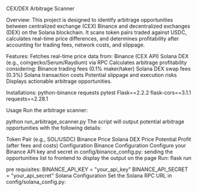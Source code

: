 CEX/DEX Arbitrage Scanner

Overview:
This project is designed to identify arbitrage opportunities between centralized exchange (CEX) Binance and decentralized exchanges (DEX) on the Solana blockchain. It scans token pairs traded against USDC, calculates real-time price differences, and determines profitability after accounting for trading fees, network costs, and slippage.

Features:
Fetches real-time price data from:
Binance (CEX API)
Solana DEX (e.g., coingecko/Serum/Raydium) via RPC
Calculates arbitrage profitability considering:
Binance trading fees (0.1% maker/taker)
Solana DEX swap fees (0.3%)
Solana transaction costs
Potential slippage and execution risks
Displays actionable arbitrage opportunities.

Installations:
python-binance
requests
pytest
Flask==2.2.2
flask-cors==3.1.1
requests==2.28.1

Usage
Run the arbitrage scanner:


python run_arbitrage_scanner.py
The script will output potential arbitrage opportunities with the following details:

Token Pair (e.g., SOL/USDC)
Binance Price
Solana DEX Price
Potential Profit (after fees and costs)
Configuration
Binance Configuration
Configure your Binance API key and secret in config/binance_config.py:
sending the opportunities list to frontend to display the output on the page
Run:
flask run


pre requisites:
BINANCE_API_KEY = "your_api_key"
BINANCE_API_SECRET = "your_api_secret"
Solana Configuration
Set the Solana RPC URL in config/solana_config.py:




